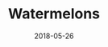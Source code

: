 ---
title: Watermelons
date: 2018-05-26
caption: Baby Blue, Bright Barbie Pink, Lost in the Woods, Perfect White, Perfect Black by Madam Glam
img: /images/nails/watermelons.jpg
---